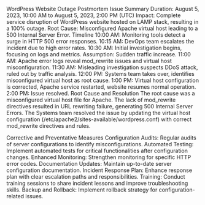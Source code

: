 WordPress Website Outage Postmortem
Issue Summary
Duration: August 5, 2023, 10:00 AM to August 5, 2023, 2:00 PM (UTC)
Impact: Complete service disruption of WordPress website hosted on LAMP stack, resulting in a 100% outage.
Root Cause: Misconfigured Apache virtual host leading to a 500 Internal Server Error.
Timeline
10:00 AM: Monitoring tools detect a surge in HTTP 500 error responses.
10:15 AM: DevOps team escalates the incident due to high error rates.
10:30 AM: Initial investigation begins, focusing on logs and metrics. Assumption: Sudden traffic increase.
11:00 AM: Apache error logs reveal mod_rewrite issues and virtual host misconfiguration.
11:30 AM: Misleading investigation suspects DDoS attack, ruled out by traffic analysis.
12:00 PM: Systems team takes over, identifies misconfigured virtual host as root cause.
1:00 PM: Virtual host configuration is corrected, Apache service restarted, website resumes normal operation.
2:00 PM: Issue resolved.
Root Cause and Resolution
The root cause was a misconfigured virtual host file for Apache. The lack of mod_rewrite directives resulted in URL rewriting failure, generating 500 Internal Server Errors. The Systems team resolved the issue by updating the virtual host configuration (/etc/apache2/sites-available/wordpress.conf) with correct mod_rewrite directives and rules.

Corrective and Preventative Measures
Configuration Audits: Regular audits of server configurations to identify misconfigurations.
Automated Testing: Implement automated tests for critical functionalities after configuration changes.
Enhanced Monitoring: Strengthen monitoring for specific HTTP error codes.
Documentation Updates: Maintain up-to-date server configuration documentation.
Incident Response Plan: Enhance response plan with clear escalation paths and responsibilities.
Training: Conduct training sessions to share incident lessons and improve troubleshooting skills.
Backup and Rollback: Implement rollback strategy for configuration-related issues.
